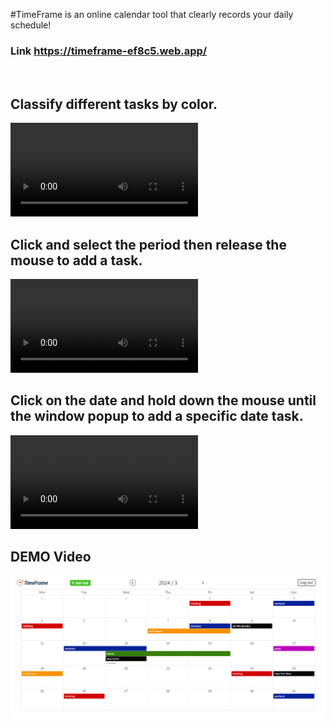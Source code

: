 #TimeFrame is an online calendar tool that clearly records your daily schedule!

### Link https://timeframe-ef8c5.web.app/

</br>

## Classify different tasks by color.

![cover](./readme-picture/color.mp4)
</br>

## Click and select the period then release the mouse to add a task.

![multi_date](./readme-picture/multi_date.mp4)
</br>

## Click on the date and hold down the mouse until the window popup to add a specific date task.

![single_date](./readme-picture/single_date.mp4)
</br>

## DEMO Video

[![Demo](./readme-picture/demo.png)](https://www.youtube.com/watch?v=_AtoYca8xuY)
